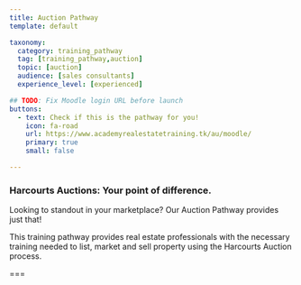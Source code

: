 ```yaml
---
title: Auction Pathway
template: default

taxonomy:
  category: training_pathway
  tag: [training_pathway,auction]
  topic: [auction]
  audience: [sales consultants]
  experience_level: [experienced]

## TODO: Fix Moodle login URL before launch
buttons:
  - text: Check if this is the pathway for you!
    icon: fa-road
    url: https://www.academyrealestatetraining.tk/au/moodle/
    primary: true
    small: false

---
```


### Harcourts Auctions: Your point of difference.

Looking to standout in your marketplace? Our Auction Pathway provides just that!

This training pathway provides real estate professionals with the necessary training needed to list, market and sell property using the Harcourts Auction process.

===
